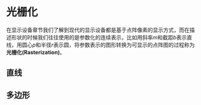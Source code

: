 # 光栅化

在显示设备章节我们了解到现代的显示设备都是基于点阵像素的显示方式，而在描述形状的时候我们往往使用的是参数化的连续表示，比如用斜率$m$和截距$b$表示直线，用圆心$p$和半径$r$表示圆，将参数表示的图形转换为可显示的点阵图的过程称为**光栅化(Rasterization)**。

## 直线

## 多边形
